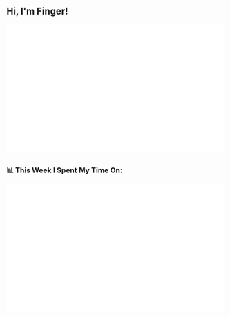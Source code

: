 <h2> Hi, I'm Finger!</h2>

<img align="right" src="https://raw.githubusercontent.com/spianmo/github-stats/master/generated/overview.svg#gh-light-mode-only">

<!-- <img align="right" height="160em" src="https://github-readme-stats-eight-theta.vercel.app/api/top-langs/?username=spianmo&layout=compact&langs_count=8&theme=algolia"/>	 -->
	
```go
package main

type Me struct {
	Name   string
	Job    string
	Code   string
	Skills string
}

func main() {
	me := &Me{
		Name:   "Finger",
		Job:    "Client-side Engineer",
		Code:   "Java, Kotlin, C#, Rust and C++ and Others",
		Skills: "Android, Security, Cross-platform client, NLP, CV, ASR ^o^",
	}
	_ = me
}
```


<h3>📊 This Week I Spent My Time On:</h3>
<img align='right' src="https://raw.githubusercontent.com/spianmo/github-stats/master/generated/languages.svg#gh-light-mode-only">

<!--START_SECTION:waka-->

```txt
TypeScript                     4 hrs 48 mins   ████████░░░░░░░░░░░░░░░░░   32.57 %
Python                         4 hrs 8 mins    ███████░░░░░░░░░░░░░░░░░░   28.06 %
Kotlin                         2 hrs 5 mins    ███▓░░░░░░░░░░░░░░░░░░░░░   14.20 %
Dart                           59 mins         █▓░░░░░░░░░░░░░░░░░░░░░░░   06.70 %
Java                           31 mins         █░░░░░░░░░░░░░░░░░░░░░░░░   03.55 %
```

<!--END_SECTION:waka-->
